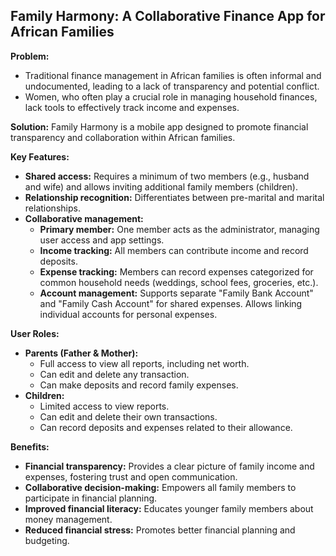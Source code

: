 ## Family Harmony: A Collaborative Finance App for African Families

**Problem:** 
* Traditional finance management in African families is often informal and undocumented, leading to a lack of transparency and potential conflict. 
* Women, who often play a crucial role in managing household finances, lack tools to effectively track income and expenses.

**Solution:**
Family Harmony is a mobile app designed to promote financial transparency and collaboration within African families.  

**Key Features:**

* **Shared access:** Requires a minimum of two members (e.g., husband and wife) and allows inviting additional family members (children).
* **Relationship recognition:**  Differentiates between pre-marital and marital relationships.
* **Collaborative management:** 
    * **Primary member:** One member acts as the administrator, managing user access and app settings.
    * **Income tracking:** All members can contribute income and record deposits.
    * **Expense tracking:**  Members can record expenses categorized for common household needs (weddings, school fees, groceries, etc.).
    * **Account management:** Supports separate "Family Bank Account" and "Family Cash Account" for shared expenses. Allows linking individual accounts for personal expenses.

**User Roles:**

* **Parents (Father & Mother):**
    * Full access to view all reports, including net worth.
    * Can edit and delete any transaction.
    * Can make deposits and record family expenses.
* **Children:**
    * Limited access to view reports.
    * Can edit and delete their own transactions.
    * Can record deposits and expenses related to their allowance.

**Benefits:**

* **Financial transparency:**  Provides a clear picture of family income and expenses, fostering trust and open communication.
* **Collaborative decision-making:**  Empowers all family members to participate in financial planning.
* **Improved financial literacy:**  Educates younger family members about money management.
* **Reduced financial stress:**  Promotes better financial planning and budgeting.
